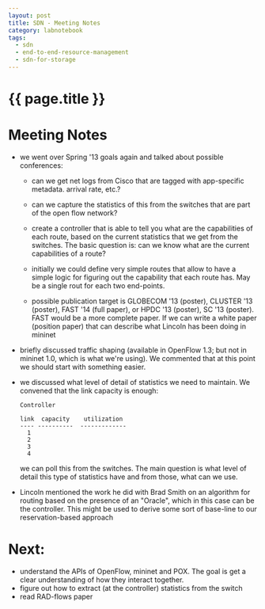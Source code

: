 ```yaml
---
layout: post
title: SDN - Meeting Notes
category: labnotebook
tags:
  - sdn
  - end-to-end-resource-management
  - sdn-for-storage
---
```


# {{ page.title }}

# Meeting Notes

  - we went over Spring '13 goals again and talked about possible conferences:
      - can we get net logs from Cisco that are tagged with app-specific metadata. arrival rate, 
        etc.?
      - can we capture the statistics of this from the switches that are part of the open flow 
        network?
      - create a controller that is able to tell you what are the capabilities of each route, based 
        on the current statistics that we get from the switches. The basic question is: can we know 
        what are the current capabilities of a route?
      - initially we could define very simple routes that allow to have a simple logic for figuring 
        out the capability that each route has. May be a single rout for each two end-points.

      - possible publication target is GLOBECOM '13 (poster), CLUSTER '13 (poster), FAST '14 (full 
        paper), or HPDC '13 (poster), SC '13 (poster). FAST would be a more complete paper. If we can 
        write a white paper (position paper) that can describe what Lincoln has been doing in mininet

  - briefly discussed traffic shaping (available in OpenFlow 1.3; but not in mininet 1.0, which is 
    what we're using). We commented that at this point we should start with something easier.

  - we discussed what level of detail of statistics we need to maintain. We convened that the link 
    capacity is enough:

        Controller

        link  capacity    utilization
        ---- ----------  -------------
          1
          2
          3
          4


    we can poll this from the switches. The main question is what level of detail this type of 
    statistics have and from those, what can we use.

  - Lincoln mentioned the work he did with Brad Smith on an algorithm for routing based on the 
    presence of an "Oracle", which in this case can be the controller. This might be used to derive 
    some sort of base-line to our reservation-based approach

# Next:

  - understand the APIs of OpenFlow, mininet and POX. The goal is get a clear understanding of how 
    they interact together.
  - figure out how to extract (at the controller) statistics from the switch
  - read RAD-flows paper
